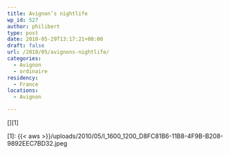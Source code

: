 ```yaml
---
title: Avignon’s nightlife
wp_id: 527
author: philibert
type: post
date: 2010-05-29T13:17:21+00:00
draft: false
url: /2010/05/avignons-nightlife/
categories:
  - Avignon
  - ordinaire
residency:
  - France
locations:
  - Avignon

---
```

[<img src="{{< aws >}}/uploads/2010/05/l_1600_1200_D8FC81B6-11B8-4F9B-B208-9892EEC7BD32.jpeg" alt="" class="alignnone size-full" />][1]

 [1]: {{< aws >}}/uploads/2010/05/l_1600_1200_D8FC81B6-11B8-4F9B-B208-9892EEC7BD32.jpeg